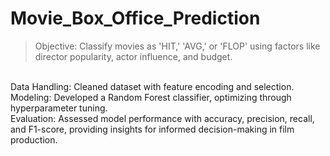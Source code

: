 # Movie_Box_Office_Prediction
>Objective: Classify movies as 'HIT,' 'AVG,' or 'FLOP' using factors like director popularity, actor influence, and budget.
<br>
Data Handling: Cleaned dataset with feature encoding and selection.
<br>
Modeling: Developed a Random Forest classifier, optimizing through hyperparameter tuning.
<br>
Evaluation: Assessed model performance with accuracy, precision, recall, and F1-score, providing insights for informed decision-making in film production.
